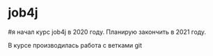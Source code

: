 # job4j

#я начал курс job4j в 2020 году. Планирую закончить в 2021 году.

В курсе производилась работа с ветками git